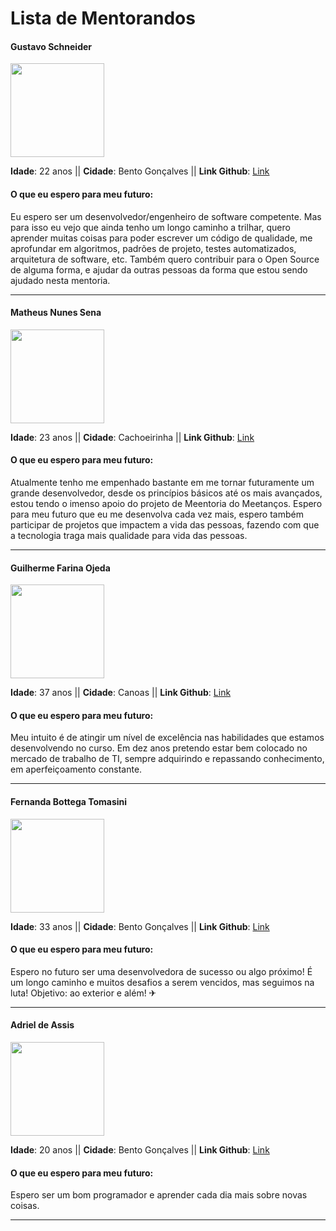 # Lista de Mentorandos

<!--
#### Camilo Cunha de Azevedo
<img src="https://user-images.githubusercontent.com/30880723/133533335-54e85b4b-2e45-480c-9a65-379a1663f12d.png" width="150"/>

**Idade**: 26 anos ||
**Cidade**: Bento Gonçalves ||
**Link Github**: [Link](https://github.com/Camilotk)

#### O que eu espero para meu futuro:
Eu tenho aprendido muito com as mentorias do Meetanços e tem sido muito bom ver como as pessoas que participam do programa estão se desenvolvendo e vendo seus sonhos acontecer. Para meu futuro eu espero conseguir entrar na Área de Pesquisa Acadêmica em Visão Computacional e IA e conseguir futuramente dar aulas de Programação em Universidades.

---
-->

#### Gustavo Schneider
<img src="https://avatars.githubusercontent.com/u/59072856?s=400&u=fc10cb8582e6c27670c609c6c2b19a40f0526f46&v=4" width="150"/>

**Idade**: 22 anos ||
**Cidade**: Bento Gonçalves ||
**Link Github**: [Link](https://github.com/SttavoS)

#### O que eu espero para meu futuro:
Eu espero ser um desenvolvedor/engenheiro de software competente. Mas para isso eu vejo que ainda tenho um longo caminho a trilhar, quero aprender muitas coisas para poder escrever um código de qualidade, me aprofundar em algoritmos, padrões de projeto, testes automatizados, arquitetura de software, etc. Também quero contribuir para o Open Source de alguma forma, e ajudar da outras pessoas da forma que estou sendo ajudado nesta mentoria.

---

#### Matheus Nunes Sena
<img src="https://avatars.githubusercontent.com/u/32408957?s=400&u=6492206d6484686893ac44ec3d95c395290e47f6&v=4" width="150"/>

**Idade**: 23 anos ||
**Cidade**: Cachoeirinha ||
**Link Github**: [Link](https://github.com/msena98)

#### O que eu espero para meu futuro:
Atualmente tenho me empenhado bastante em me tornar futuramente um grande desenvolvedor, desde os princípios básicos até os mais avançados, estou tendo o imenso apoio do projeto de Meentoria do Meetanços. Espero para meu futuro que eu me desenvolva cada vez mais, espero também participar de projetos que impactem a vida das pessoas, fazendo com que a tecnologia traga mais qualidade para vida das pessoas.

---

#### Guilherme Farina Ojeda
<img src="./imagens/bike.jpg" width="150"/>

**Idade**: 37 anos ||
**Cidade**: Canoas ||
**Link Github**: [Link](https://github.com/bahterista)

#### O que eu espero para meu futuro:
Meu intuito é de atingir um nível de excelência nas habilidades que estamos desenvolvendo no curso. Em dez anos pretendo estar bem colocado no mercado de trabalho de TI, sempre adquirindo e repassando conhecimento, em aperfeiçoamento constante.

---

#### Fernanda Bottega Tomasini
<img src="./imagens/foto.jpg" width="150"/>

**Idade**: 33 anos ||
**Cidade**: Bento Gonçalves ||
**Link Github**: [Link](https://github.com/FerTomasini)

#### O que eu espero para meu futuro:
Espero no futuro ser uma desenvolvedora de sucesso ou algo próximo! É um longo caminho e muitos desafios a serem vencidos, mas seguimos na luta! Objetivo: ao exterior e além! ✈

---

#### Adriel de Assis
<img src="https://scontent.fpoa22-1.fna.fbcdn.net/v/t1.6435-1/p200x200/104434401_1342248015972330_7583891843181843675_n.jpg?_nc_cat=106&ccb=1-5&_nc_sid=7206a8&_nc_eui2=AeH8RngPddZi8n7xBHKBRihS20VQ27LNOuLbRVDbss064pNeMbPQOM2cK8fNXh5G6rTBrNcNcdKlkbjuWLobkqvW&_nc_ohc=VCHxemh4e_cAX8uXDsg&_nc_oc=AQllsINTEGfTYtZdpAwzBg3XkZuI-_le6n4xPXEBsgqwHAh7v6a4HDovCisuvIb54L8&_nc_ht=scontent.fpoa22-1.fna&oh=4502843296cd2100a38da09a85ad5c58&oe=6178B5F6" width="150"/>

**Idade**: 20 anos ||
**Cidade**: Bento Gonçalves ||
**Link Github**: [Link](https://github.com/JustTroll)

#### O que eu espero para meu futuro:
Espero ser um bom programador e aprender cada dia mais sobre novas coisas.

---
